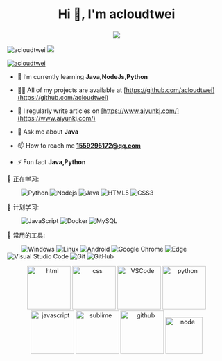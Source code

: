 <h1 align="center">Hi 👋, I'm acloudtwei</h1>

<!-- 动态打字效果 -->
<h3 align="center">
  <a href="https://www.aiyunkj.com/">
    <img src="https://readme-typing-svg.herokuapp.com/?lines=System.out.println(%22Grow!%22);欢迎来到我的GitHub!&center=true&size=27">
  </a>
</h3>

<!-- <h3 align="center">Work hard and continue to grow stronger.</h3> -->

<p align="left"> 
 <img src="https://img.shields.io/badge/Author%3A-acloudtwei-green?style=plastic&logo=appveyor" alt="acloudtwei" />
 <img src="https://visitor-badge.glitch.me/badge?page_id=acloudtwei" />
</p>

<p align="left"> <a href="https://github.com/ryo-ma/github-profile-trophy"><img src="https://github-profile-trophy.vercel.app/?username=acloudtwei" alt="acloudtwei" /></a> </p>

- 🌱 I’m currently learning **Java,NodeJs,Python**

- 👨‍💻 All of my projects are available at [https://github.com/acloudtwei](https://github.com/acloudtwei)

- 📝 I regularly write articles on [https://www.aiyunkj.com/](https://www.aiyunkj.com/)

- 💬 Ask me about **Java**

- 📫 How to reach me **1559295172@qq.com**

- ⚡ Fun fact **Java,Python**

<!-- <div align="right"> <img src="https://metrics.lecoq.io/acloudtwei?template=classic&config.timezone=Asia%2FShanghai"> </div> -->

💪 正在学习: 

&emsp;&emsp;
![Python](https://img.shields.io/badge/-Python-pink?style=flat-square&logo=Python)
![Nodejs](https://img.shields.io/badge/-Nodejs-c0ebd?style=flat-square&logo=Node.js)
![Java](https://img.shields.io/badge/-java-yellow?style=flat-square&logo=java)
![HTML5](https://img.shields.io/badge/-HTML5-E34F26?style=flat-square&logo=html5&logoColor=white)
![CSS3](https://img.shields.io/badge/-CSS3-1572B6?style=flat-square&logo=css3)

🧠 计划学习:

&emsp;&emsp;
![JavaScript](https://img.shields.io/badge/-JavaScript-oringe?style=flat-square&logo=javascript)
![Docker](https://img.shields.io/badge/-Docker-FCC624?style=flat-square&logo=docker)
![MySQL](https://img.shields.io/badge/mysql-%2300f.svg?style=flat-square&logo=mysql&logoColor=white)

🧰 常用的工具:

&emsp;&emsp; 
![Windows](https://img.shields.io/badge/Windows-0078D6?style=flat-square&logo=windows&logoColor=white)
![Linux](https://img.shields.io/badge/Linux-FCC624?style=style=flat-square&logo=linux&logoColor=black)
![Android](https://img.shields.io/badge/Android-3DDC84?style=flat-square&logo=android&logoColor=white)
![Google Chrome](https://img.shields.io/badge/Chrome-4285F4?style=flat-square&logo=GoogleChrome&logoColor=white)
![Edge](https://img.shields.io/badge/Edge-0078D7?style=flat-square&logo=Microsoft-edge&logoColor=white)
![Visual Studio Code](https://img.shields.io/badge/-Visual%20Studio%20Code-007ACC?style=flat-square&logo=Visual%20Studio%20Code&logoColor=fff)
![Git](https://img.shields.io/badge/-Git-FCC624?style=flat-square&logo=git)
![GitHub](https://img.shields.io/badge/-GitHub-pink?style=flat-square&logo=github)

<!-- Gif -->
<div align="center">
  <img alt-"html5" src="https://media.giphy.com/media/XAxylRMCdpbEWUAvr8/giphy.gif" width="100" title="html">
  <img alt="css" src="https://media.giphy.com/media/fsEaZldNC8A1PJ3mwp/giphy.gif" width="100" title="css">
  <img alt="VSCode" src="https://i.giphy.com/media/IdyAQJVN2kVPNUrojM/200.webp" width="100" title="vscode">
  <img alt="python" src="https://i.giphy.com/media/LMt9638dO8dftAjtco/200.webp" width="100" title="python">
  <img alt="javascript" src="https://media3.giphy.com/media/ln7z2eWriiQAllfVcn/200w.webp" width="100" title="javascript">
  <img alt="sublime" src="https://media.giphy.com/media/jnDKffgCfGYOp6cMTK/giphy.gif" width="100" title="sublime">
  <img alt="github" src="https://i.giphy.com/media/KzJkzjggfGN5Py6nkT/200.webp" width="100" title="github">
  <img alt="node" src="https://media.giphy.com/media/kdFc8fubgS31b8DsVu/giphy.gif" width="85" title="node">
</div>
